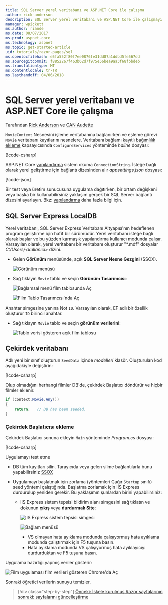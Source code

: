 ```yaml
---
title: SQL Server yerel veritabanı ve ASP.NET Core ile çalışma
author: rick-anderson
description: SQL Server yerel veritabanı ve ASP.NET Core ile çalışmayı açıklar.
manager: wpickett
ms.author: riande
ms.date: 08/07/2017
ms.prod: aspnet-core
ms.technology: aspnet
ms.topic: get-started-article
uid: tutorials/razor-pages/sql
ms.openlocfilehash: e5fa552f80f7ee0876fe31dd87a1ddbd5fe567dd
ms.sourcegitcommit: f8852267f463b62d7f975e56bea9aa3f68fbbdeb
ms.translationtype: MT
ms.contentlocale: tr-TR
ms.lasthandoff: 04/06/2018
---
```

# <a name="work-with-sql-server-localdb-and-aspnet-core"></a>SQL Server yerel veritabanı ve ASP.NET Core ile çalışma

Tarafından [Rick Anderson](https://twitter.com/RickAndMSFT) ve [CAN Audette](https://twitter.com/joeaudette) 

`MovieContext` Nesnesini işleme veritabanına bağlanırken ve eşleme görevi `Movie` veritabanı kayıtlarını nesnelere. Veritabanı bağlamı kayıtlı [bağımlılık ekleme](xref:fundamentals/dependency-injection) kapsayıcısında `ConfigureServices` yönteminde *haline* dosyası:

[!code-csharp[](razor-pages-start/sample/RazorPagesMovie/Startup.cs?name=snippet_ConfigureServices&highlight=7-8)]

ASP.NET Core [yapılandırma](xref:fundamentals/configuration/index) sistem okuma `ConnectionString`. İsteğe bağlı olarak yerel geliştirme için bağlantı dizesinden alır *appsettings.json* dosyası:

[!code-json[](razor-pages-start/sample/RazorPagesMovie/appsettings.json?highlight=2&range=8-10)]

Bir test veya üretim sunucusuna uygulama dağıtırken, bir ortam değişkeni veya başka bir kullanabilirsiniz yaklaşım gerçek bir SQL Server bağlantı dizesini ayarlayın. Bkz: [yapılandırma](xref:fundamentals/configuration/index) daha fazla bilgi için.

## <a name="sql-server-express-localdb"></a>SQL Server Express LocalDB

Yerel veritabanı, SQL Server Express Veritabanı Altyapısı'nın hedeflenen program geliştirme için hafif bir sürümüdür. Yerel veritabanı isteğe bağlı olarak başlar ve bu yüzden karmaşık yapılandırma kullanıcı modunda çalışır. Varsayılan olarak, yerel veritabanı bir veritabanı oluşturur "\*.mdf" dosyalar *C:/Users/\<kullanıcı\>*  dizini.

<a name="ssox"></a>
* Gelen **Görünüm** menüsünde, açık **SQL Server Nesne Gezgini** (SSOX).

  ![Görünüm menüsü](sql/_static/ssox.png)

* Sağ tıklayın `Movie` tablo ve seçin **Görünüm Tasarımcısı**:

  ![Bağlamsal menü film tablosunda Aç](sql/_static/design.png)

  ![Film Tablo Tasarımcısı'nda Aç](sql/_static/dv.png)

Anahtar simgesine yanına Not `ID`. Varsayılan olarak, EF adlı bir özellik oluşturur `ID` birincil anahtar.

* Sağ tıklayın `Movie` tablo ve seçin **görünüm verilerini**:

  ![Tablo verisi gösteren açık film tablosu](sql/_static/vd22.png)

## <a name="seed-the-database"></a>Çekirdek veritabanı

Adlı yeni bir sınıf oluşturun `SeedData` içinde *modelleri* klasör. Oluşturulan kod aşağıdakiyle değiştirin:

[!code-csharp[](razor-pages-start/sample/RazorPagesMovie/Models/SeedData.cs?name=snippet_1)]

Olup olmadığını herhangi filmler DB'de, çekirdek Başlatıcı döndürür ve hiçbir filmler eklenir.

```csharp
if (context.Movie.Any())
{
    return;   // DB has been seeded.
}
```
<a name="si"></a>
### <a name="add-the-seed-initializer"></a>Çekirdek Başlatıcısı ekleme

Çekirdek Başlatıcı sonuna ekleyin `Main` yönteminde *Program.cs* dosyası:

[!code-csharp[](razor-pages-start/sample/RazorPagesMovie/Program.cs)]

Uygulamayı test etme

* DB tüm kayıtları silin. Tarayıcıda veya gelen silme bağlantılarla bunu yapabilirsiniz [SSOX](xref:tutorials/razor-pages/new-field#ssox)
* Uygulamayı başlatmak için zorlama (yöntemleri Çağır `Startup` sınıfı) seed yöntemi çalıştığında. Başlatma zorlamak için IIS Express durdurulup yeniden gerekir. Bu yaklaşımın şunlardan birini yapabilirsiniz:

  * IIS Express sistem tepsisi bildirim alanı simgesini sağ tıklatın ve dokunun **çıkış** veya **durdurmak Site**:

    ![IIS Express sistem tepsisi simgesi](../first-mvc-app/working-with-sql/_static/iisExIcon.png)

    ![Bağlam menüsü](sql/_static/stopIIS.png)

    * VS olmayan hata ayıklama modunda çalışıyormuş hata ayıklama modunda çalıştırmak için F5 tuşuna basın.
    * Hata ayıklama modunda VS çalışıyormuş hata ayıklayıcıyı durdurduktan ve F5 tuşuna basın.
   
Uygulama hazırlığı yapmış veriler gösterir:

![Film uygulaması film verileri gösteren Chrome'da Aç](sql/_static/m55.png)

Sonraki öğretici verilerin sunuyu temizler.

> [!div class="step-by-step"]
> [Önceki: İskele kurulmuş Razor sayfalarının](xref:tutorials/razor-pages/page)
> [sonraki: sayfalarını güncelleştirme](xref:tutorials/razor-pages/da1)
